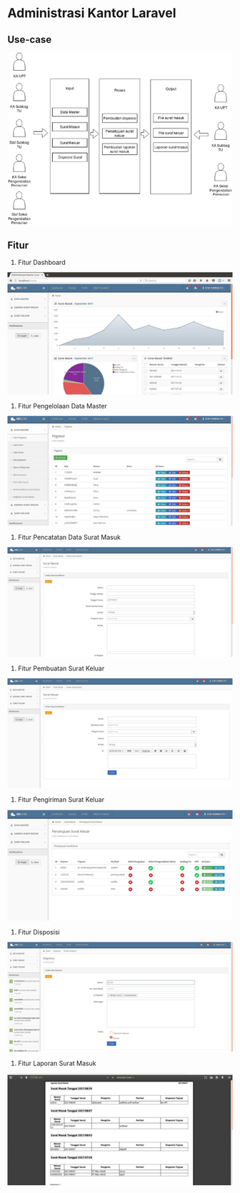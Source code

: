 # Administrasi Kantor Laravel

## Use-case

![](usecase01.png)

## Fitur

1. Fitur Dashboard

![](Page-1-Image-1.jpg)

1. Fitur Pengelolaan Data Master

![](Page-1-Image-2.jpg)

1. Fitur Pencatatan Data Surat Masuk

![](Page-2-Image-3.jpg)

1. Fitur Pembuatan Surat Keluar

![](Page-2-Image-4.jpg)

1. Fitur Pengiriman Surat Keluar

![](Page-3-Image-5.jpg)

1. Fitur Disposisi

![](Page-3-Image-6.jpg)

1. Fitur Laporan Surat Masuk

![](Page-4-Image-7.jpg)
